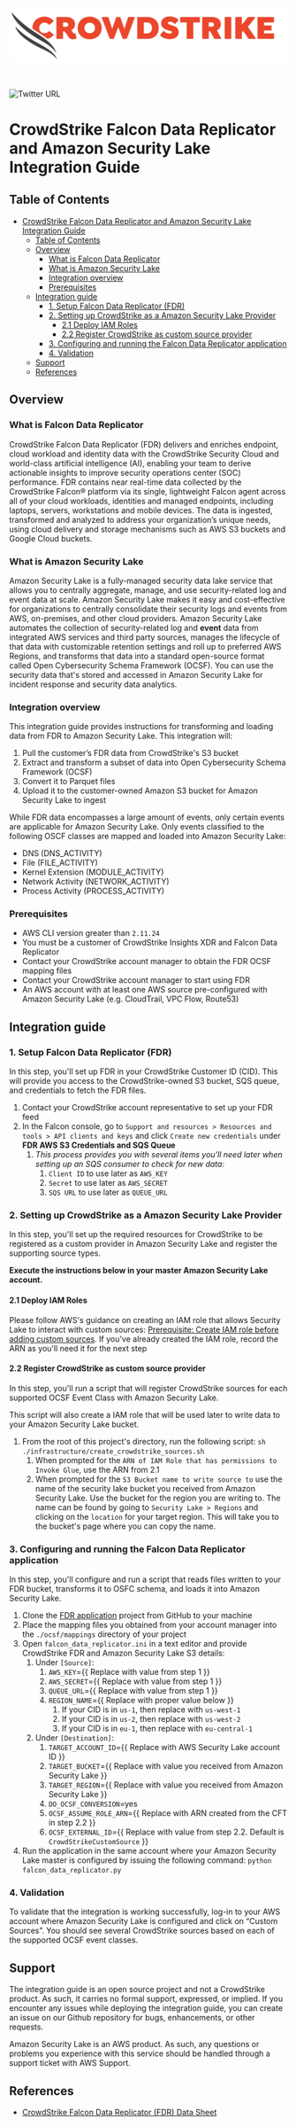 ![CrowdStrike Falcon](https://raw.githubusercontent.com/CrowdStrike/falconpy/main/docs/asset/cs-logo.png)

<br>

![Twitter URL](https://img.shields.io/twitter/url?label=Follow%20%40CrowdStrike&style=social&url=https%3A%2F%2Ftwitter.com%2FCrowdStrike)

# CrowdStrike Falcon Data Replicator and Amazon Security Lake Integration Guide

## Table of Contents

- [CrowdStrike Falcon Data Replicator and Amazon Security Lake Integration Guide](#crowdstrike-falcon-data-replicator-and-amazon-security-lake-integration-guide)
  - [Table of Contents](#table-of-contents)
  - [Overview](#overview)
    - [What is Falcon Data Replicator](#what-is-falcon-data-replicator)
    - [What is Amazon Security Lake](#what-is-amazon-security-lake)
    - [Integration overview](#integration-overview)
    - [Prerequisites](#prerequisites)
  - [Integration guide](#integration-guide)
    - [1. Setup Falcon Data Replicator (FDR)](#1-setup-falcon-data-replicator-fdr)
    - [2. Setting up CrowdStrike as a Amazon Security Lake Provider](#2-setting-up-crowdstrike-as-a-amazon-security-lake-provider)
      - [2.1 Deploy IAM Roles](#21-deploy-iam-roles)
      - [2.2 Register CrowdStrike as custom source provider](#22-register-crowdstrike-as-custom-source-provider)
    - [3. Configuring and running the Falcon Data Replicator application](#3-configuring-and-running-the-falcon-data-replicator-application)
    - [4. Validation](#4-validation)
  - [Support](#support)
  - [References](#references)

## Overview

### What is Falcon Data Replicator

CrowdStrike Falcon Data Replicator (FDR) delivers and enriches endpoint, cloud workload and identity data with the CrowdStrike Security Cloud and world-class artificial intelligence (AI), enabling your team to derive actionable insights to improve security operations center (SOC) performance. FDR contains near real-time data collected by the CrowdStrike Falcon® platform via its single, lightweight Falcon agent across all of your cloud workloads, identities and managed endpoints, including laptops, servers, workstations and mobile devices. The data is ingested, transformed and analyzed to address your organization’s unique needs, using cloud delivery and storage mechanisms such as AWS S3 buckets and Google Cloud buckets.

### What is Amazon Security Lake

Amazon Security Lake is a fully-managed security data lake service that allows you to centrally aggregate, manage, and use security-related log and event data at scale. Amazon Security Lake makes it easy and cost-effective for organizations to centrally consolidate their security logs and events from AWS, on-premises, and other cloud providers. Amazon Security Lake automates the collection of security-related log and **event** data from integrated AWS services and third party sources, manages the lifecycle of that data with customizable retention settings and roll up to preferred AWS Regions, and transforms that data into a standard open-source format called Open Cybersecurity Schema Framework (OCSF). You can use the security data that's stored and accessed in Amazon Security Lake for incident response and security data analytics.

### Integration overview

This integration guide provides instructions for transforming and loading data from FDR to Amazon Security Lake. This integration will:

1. Pull the customer’s FDR data from CrowdStrike's S3 bucket
1. Extract and transform a subset of data into Open Cybersecurity Schema Framework (OCSF)
1. Convert it to Parquet files
1. Upload it to the customer-owned Amazon S3 bucket for Amazon Security Lake to ingest

While FDR data encompasses a large amount of events, only certain events are applicable for Amazon Security Lake. Only events classified to the following OSCF classes are mapped and loaded into Amazon Security Lake:

- DNS (DNS_ACTIVITY)
- File (FILE_ACTIVITY)
- Kernel Extension (MODULE_ACTIVITY)
- Network Activity (NETWORK_ACTIVITY)
- Process Activity (PROCESS_ACTIVITY)

### Prerequisites

- AWS CLI version greater than `2.11.24`
- You must be a customer of CrowdStrike Insights XDR and Falcon Data Replicator
- Contact your CrowdStrike account manager to obtain the FDR OCSF mapping files
- Contact your CrowdStrike account manager to start using FDR
- An AWS account with at least one AWS source pre-configured with Amazon Security Lake (e.g. CloudTrail, VPC Flow, Route53)

## Integration guide

### 1. Setup Falcon Data Replicator (FDR)

In this step, you'll set up FDR in your CrowdStrike Customer ID (CID). This will provide you access to the CrowdStrike-owned S3 bucket, SQS queue, and credentials to fetch the FDR files.

1. Contact your CrowdStrike account representative to set up your FDR feed
1. In the Falcon console, go to `Support and resources > Resources and tools > API clients and keys` and click `Create new credentials` under **FDR AWS S3 Credentials and SQS Queue**
   1. *This process provides you with several items you'll need later when setting up an SQS consumer to check for new data:*
      1. `Client ID` to use later as `AWS_KEY`
      1. `Secret` to use later as `AWS_SECRET`
      1. `SQS URL` to use later as `QUEUE_URL`

### 2. Setting up CrowdStrike as a Amazon Security Lake Provider

In this step, you'll set up the required resources for CrowdStrike to be registered as a custom provider in Amazon Security Lake and register the supporting source types.

**Execute the instructions below in your master Amazon Security Lake account.**

#### 2.1 Deploy IAM Roles

Please follow AWS's guidance on creating an IAM role that allows Security Lake to interact with custom sources: [Prerequisite: Create IAM role before adding custom sources](https://docs.aws.amazon.com/security-lake/latest/userguide/custom-sources.html). If you've already created the IAM role, record the ARN as you'll need it for the next step


#### 2.2 Register CrowdStrike as custom source provider

In this step, you'll run a script that will register CrowdStrike sources for each supported OCSF Event Class with Amazon Security Lake.

This script will also create a IAM role that will be used later to write data to your Amazon Security Lake bucket.

1. From the root of this project's directory, run the following script: `sh ./infrastructure/create_crowdstrike_sources.sh`
   1. When prompted for the `ARN of IAM Role that has permissions to Invoke Glue`, use the ARN from 2.1
   2. When prompted for the `S3 Bucket name to write source to` use the name of the security lake bucket you received from Amazon Security Lake. Use the bucket for the region you are writing to. The name can be found by going to `Security Lake > Regions` and clicking on the `location` for your target region. This will take you to the bucket's page where you can copy the name.

### 3. Configuring and running the Falcon Data Replicator application

In this step, you'll configure and run a script that reads files written to your FDR bucket, transforms it to OSFC schema, and loads it into Amazon Security Lake.

1. Clone the [FDR application](https://github.com/CrowdStrike/FDR) project from GitHub to your machine
1. Place the mapping files you obtained from your account manager into the `./ocsf/mappings` directory of your project
1. Open `falcon_data_replicator.ini` in a text editor and provide CrowdStrike FDR and Amazon Security Lake S3 details:
   1. Under `[Source]`:
      1. `AWS_KEY`={{ Replace with value from step 1 }}
      1. `AWS_SECRET`={{ Replace with value from step 1 }}
      1. `QUEUE_URL`={{ Replace with value from step 1 }}
      1. `REGION_NAME`={{ Replace with proper value below }}
         1. If your CID is in `us-1`, then replace with `us-west-1`
         1. If your CID is in `us-2`, then replace with `us-west-2`
         1. If your CID is in `eu-1`, then replace with `eu-central-1`
   1. Under `[Destination]`:
      1. `TARGET_ACCOUNT_ID`={{ Replace with AWS Security Lake account ID }}
      1. `TARGET_BUCKET`={{ Replace with value you received from Amazon Security Lake }}
      1. `TARGET_REGION`={{ Replace with value you received from Amazon Security Lake }}
      1. `DO_OCSF_CONVERSION`=yes
      1. `OCSF_ASSUME_ROLE_ARN`={{ Replace with ARN created from the CFT in step 2.2 }}
      1. `OCSF_EXTERNAL_ID`={{ Replace with value from step 2.2. Default is `CrowdStrikeCustomSource` }} 
2. Run the application in the same account where your Amazon Security Lake master is configured by issuing the following command: `python falcon_data_replicator.py`

### 4. Validation

To validate that the integration is working successfully, log-in to your AWS account where Amazon Security Lake is configured and click on “Custom Sources”. You should see several CrowdStrike sources based on each of the supported OCSF event classes.

## Support

The integration guide is an open source project and not a CrowdStrike product. As such, it carries no formal support, expressed, or implied. If you encounter any issues while deploying the integration guide, you can create an issue on our Github repository for bugs, enhancements, or other requests.

Amazon Security Lake is an AWS product. As such, any questions or problems you experience with this service should be handled through a support ticket with AWS Support.

## References

- [CrowdStrike Falcon Data Replicator (FDR) Data Sheet](https://www.crowdstrike.com/wp-content/uploads/2022/06/crowdstrike-falcon-data-replicator-data-sheet.pdf)

